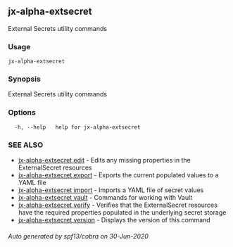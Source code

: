 ## jx-alpha-extsecret

External Secrets utility commands

### Usage

```
jx-alpha-extsecret
```

### Synopsis

External Secrets utility commands

### Options

```
  -h, --help   help for jx-alpha-extsecret
```

### SEE ALSO

* [jx-alpha-extsecret edit](jx-alpha-extsecret_edit.md)	 - Edits any missing properties in the ExternalSecret resources
* [jx-alpha-extsecret export](jx-alpha-extsecret_export.md)	 - Exports the current populated values to a YAML file
* [jx-alpha-extsecret import](jx-alpha-extsecret_import.md)	 - Imports a YAML file of secret values
* [jx-alpha-extsecret vault](jx-alpha-extsecret_vault.md)	 - Commands for working with Vault
* [jx-alpha-extsecret verify](jx-alpha-extsecret_verify.md)	 - Verifies that the ExternalSecret resources have the required properties populated in the underlying secret storage
* [jx-alpha-extsecret version](jx-alpha-extsecret_version.md)	 - Displays the version of this command

###### Auto generated by spf13/cobra on 30-Jun-2020
